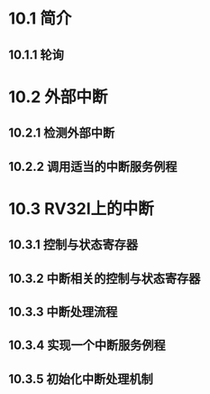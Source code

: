 # 10.1 简介

## 10.1.1 轮询

# 10.2 外部中断

## 10.2.1  检测外部中断

## 10.2.2  调用适当的中断服务例程

# 10.3 RV32I上的中断

## 10.3.1 控制与状态寄存器

## 10.3.2 中断相关的控制与状态寄存器

## 10.3.3 中断处理流程

## 10.3.4 实现一个中断服务例程

## 10.3.5 初始化中断处理机制

